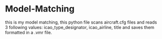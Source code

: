 # Model-Matching
this is my model matching, this python file scans aircraft.cfg files and reads 3 following values: icao_type_designator, icao_airline, title and saves them formatted in a .vmr file.
